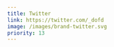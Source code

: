 ```yaml
---
title: Twitter
link: https://twitter.com/_dofd
image: /images/brand-twitter.svg
priority: 13
---
```


